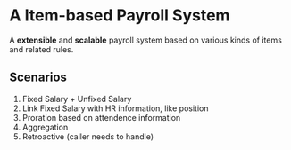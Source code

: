 # A Item-based Payroll System

A **extensible** and **scalable** payroll system based on various kinds of items and related rules.

## Scenarios
1. Fixed Salary + Unfixed Salary
1. Link Fixed Salary with HR information, like position
1. Proration based on attendence information
1. Aggregation
1. Retroactive (caller needs to handle)
